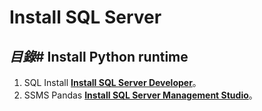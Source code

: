 # Install SQL Server

## *目錄*# Install Python runtime
1.   SQL Install [**Install SQL Server Developer**](https://github.com/AdamXu23/Python/tree/main/Day01_Install_and_Create_Project)。
2.   SSMS Pandas [**Install SQL Server Management Studio**](https://github.com/AdamXu23/Python_Pandas/tree/main/Day02_Install_Pandas)。
